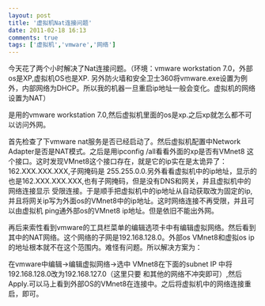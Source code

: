 ```yaml
---
layout: post
title: '虚拟机Nat连接问题'
date: 2011-02-18 16:13
comments: true
tags: ['虚拟机','vmware','网络']
---
```


今天花了两个小时解决了Nat连接问题。（环境：vmware workstation 7.0，外部os是XP,虚拟机OS也是XP.
另外防火墙和安全卫士360将vmware.exe设置为例外，内部网络为DHCP。所以我的机器一旦重启ip地址一般会变化。虚拟机的网络设置为NAT）

是用的vmware workstation 7.0,然后虚拟机里面的os是xp.之后xp就怎么都不可以访问外网。

首先检查了下vmware nat服务是否已经启动了。然后虚拟机配置中Network Adapter是否是NAT模式。之后是用ipconfig
/all看看外面的xp是否有VMnet8 这个接口。这时发现VMnet8这个接口存在，就是它的ip实在是太诡异了：162.XXX.XXX.XXX,子网掩码是
255.255.0.0.另外看看虚拟机中的ip地址，显示的也是162.XXX.XXX.XXX,也有子网掩码，但是没有DNS和网关，并且虚拟机中的网络连接显示
受限连接。于是顺手把虚拟机中的ip地址从自动获取改为固定的ip,并且将网关ip写为外面os的VMnet8中的ip地址。这时网络连接不再受限，并且可以由虚拟机
ping通外部os的VMnet8 ip地址。但是依旧不能出外网。

再后来索性看到vmware的工具栏菜单的编辑选项卡中有编辑虚拟网络。然后看到其中的NAT网络。这个网络的子网是192.168.128.0。外部os
VMnet8和虚拟os ip的地址根本就不在这个范围内。难怪有问题。所以解决方案为：

在vmware中编辑->编辑虚拟网络->选中 VMnet8在下面的subnet IP 中将192.168.128.0改为192.168.127.0（这里只要
和其他的网络不冲突即可）,然后Apply.可以马上看到外部OS的VMnet8在连接中。之后将虚拟机中的网络连接重启，即可。


